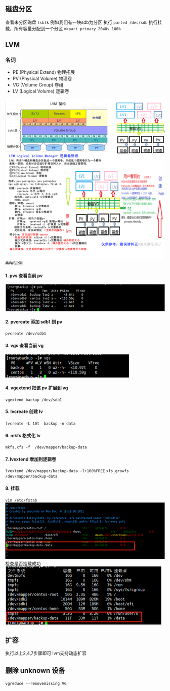 ## 磁盘分区
查看未分区磁盘
`lsblk`
例如我们有一块sdb为分区
执行
`parted /dec/sdb`
执行挂载，所有容量分配到一个分区
`mkpart primary 2048s 100%`
## LVM
### 名词
- PE   (Physical Extend)     物理拓展
- PV   (Physical Volume)    物理卷
- VG   (Volume Group)       卷组
- LV   (Logical Volume)      逻辑卷

![1.png](images/1.png)
###举例
#### 1. pvs 查看当前 pv
![2.png](images/2.png)
#### 2. pvcreate 添加 sdb1 到 pv
`pvcreate /dev/sdb1`
#### 3. vgs 查看当前 vg
![3.png](images/3.png)
#### 4. vgextend 把该 pv 扩展到 vg
`vgextend backup /dev/sdb1`
#### 5. lvcreate 创建 lv
`lvcreate -L 10t  backup -n data`
#### 6. mkfs 格式化 lv
`mkfs.xfs -f  /dev/mapper/backup-data`
#### 7. lvextend 增加到逻辑卷
`lvextend /dev/mapper/backup-data -l+100%FREE`
`xfs_growfs /dev/mapper/backup-data`
#### 8. 挂载
`vim /etc/fstab`
![4.png](images/4.png)
检查是否挂载成功
![5.png](images/5.png)
## 扩容
执行以上2,4,7步骤即可
lvm支持动态扩容
## 删除 unknown 设备
`vgreduce --removemissing VG`